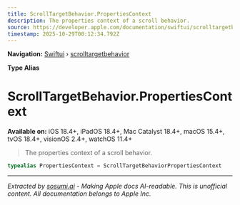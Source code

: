 ```yaml
---
title: ScrollTargetBehavior.PropertiesContext
description: The properties context of a scroll behavior.
source: https://developer.apple.com/documentation/swiftui/scrolltargetbehavior/propertiescontext
timestamp: 2025-10-29T00:12:34.792Z
---
```


**Navigation:** [Swiftui](/documentation/swiftui) › [scrolltargetbehavior](/documentation/swiftui/scrolltargetbehavior)

**Type Alias**

# ScrollTargetBehavior.PropertiesContext

**Available on:** iOS 18.4+, iPadOS 18.4+, Mac Catalyst 18.4+, macOS 15.4+, tvOS 18.4+, visionOS 2.4+, watchOS 11.4+

> The properties context of a scroll behavior.

```swift
typealias PropertiesContext = ScrollTargetBehaviorPropertiesContext
```

---

*Extracted by [sosumi.ai](https://sosumi.ai) - Making Apple docs AI-readable.*
*This is unofficial content. All documentation belongs to Apple Inc.*
